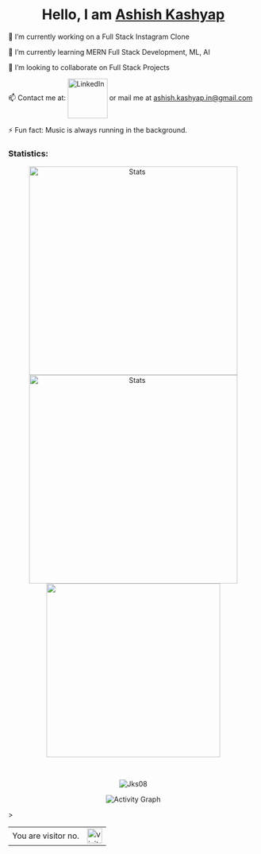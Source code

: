 <h1 align="center"> Hello, I am <a href="https://www.linkedin.com/in/ashish-kashyap-184291200/">Ashish Kashyap </a></h1>

🔭 I’m currently working on a Full Stack Instagram Clone

🌱 I’m currently learning MERN Full Stack Development, ML, AI

👯 I’m looking to collaborate on Full Stack Projects

📫 Contact me at: [<img align="center" alt="LinkedIn" width="80px" src="https://github.com/melanieshi0120/melanieshi0120/blob/master/linkedin.ico" />](https://www.linkedin.com/in/ashish-kashyap-184291200/) or mail me at ashish.kashyap.in@gmail.com

⚡ Fun fact: Music is always running in the background.

### Statistics:

<p align="center">
          <img align="center" width="420" src="https://github-readme-stats.vercel.app/api?username=ashishkashyap-007&count_private=true&show_icons=true&theme=github_dark" alt="Stats" />
          <img align="center" width="420" src="https://github-readme-streak-stats.herokuapp.com/?user=ashishkashyap-007&theme=dark" alt="Stats" />
          <img align="center" width="350" src="https://github-readme-stats.vercel.app/api/top-langs/?username=ashishkashyap-007&theme=github_dark&langs_count=5&layout=compact">
</p>

<br>
<p align="center"> <img src="https://github-profile-trophy.vercel.app/?username=ashishkashyap-0071&no-frame=true&theme=dracula&no-bg=true&margin-w=40" alt="Jks08" /></a> </p>

<p align="center"> <img src="https://activity-graph.herokuapp.com/graph?username=ashishkashyap-007&theme=react-dark" alt="Activity Graph"></p>
<table>
<tr>
<td>You are visitor no.</td>
<td><img src="https://profile-counter.glitch.me/ashishkashyap-007/count.svg" alt="visitor count" height="30" /></td>>
</tr>
</table>
